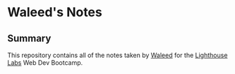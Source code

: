 # Waleed's Notes

## Summary

This repository contains all of the notes taken by [Waleed](https://github.com/waleedqu) for the [Lighthouse Labs](https://www.lighthouselabs.ca) Web Dev Bootcamp.
